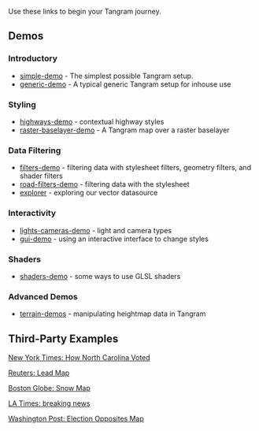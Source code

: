 Use these links to begin your Tangram journey.

## Demos

### Introductory

- [simple-demo](https://github.com/tangrams/simple-demo) - The simplest possible Tangram setup.
- [generic-demo](https://github.com/tangrams/generic-demo) - A typical generic Tangram setup for inhouse use

### Styling
- [highways-demo](https://github.com/tangrams/highways-demo) - contextual highway styles
- [raster-baselayer-demo](https://github.com/tangrams/raster-baselayer-demo) - A Tangram map over a raster baselayer

### Data Filtering
- [filters-demo](https://github.com/tangrams/filters-demo) - filtering data with stylesheet filters, geometry filters, and shader filters
- [road-filters-demo](https://github.com/tangrams/road-filters-demo) - filtering data with the stylesheet
- [explorer](https://github.com/tangrams/explorer) - exploring our vector datasource

### Interactivity
- [lights-cameras-demo](https://github.com/tangrams/lights-cameras-demo) - light and camera types
- [gui-demo](https://github.com/tangrams/gui-demo) - using an interactive interface to change styles

### Shaders
- [shaders-demo](https://github.com/tangrams/shaders-demo) - some ways to use GLSL shaders

### Advanced Demos
- [terrain-demos](https://github.com/tangrams/terrain-demos) - manipulating heightmap data in Tangram

## Third-Party Examples

[New York Times: How North Carolina Voted](https://www.nytimes.com/interactive/2016/11/08/us/elections/north-carolina-presidential-election-precinct-maps.html)

[Reuters: Lead Map](http://reut.rs/2hZEBIS)

[Boston Globe: Snow Map](https://apps.bostonglobe.com/metro/graphics/2016/12/snow-totals/)

[LA Times: breaking news](https://twitter.com/latimes/status/812120574713614336)

[Washington Post: Election Opposites Map](https://www.washingtonpost.com/news/the-fix/wp/2016/11/15/bringing-america-together-find-the-closest-place-that-voted-the-opposite-of-where-you-live/)
